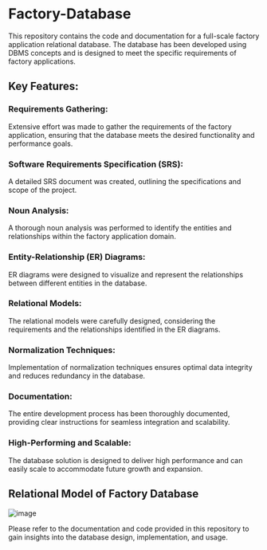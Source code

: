 # Factory-Database
 This repository contains the code and documentation for a full-scale factory application relational database. The database has been developed using DBMS concepts and is designed to meet the specific requirements of factory applications.

## Key Features:

### Requirements Gathering: 
Extensive effort was made to gather the requirements of the factory application, ensuring that the database meets the desired functionality and performance goals.
### Software Requirements Specification (SRS): 
A detailed SRS document was created, outlining the specifications and scope of the project.
### Noun Analysis: 
A thorough noun analysis was performed to identify the entities and relationships within the factory application domain.
### Entity-Relationship (ER) Diagrams: 
ER diagrams were designed to visualize and represent the relationships between different entities in the database.
### Relational Models:
The relational models were carefully designed, considering the requirements and the relationships identified in the ER diagrams.
### Normalization Techniques: 
Implementation of normalization techniques ensures optimal data integrity and reduces redundancy in the database.
### Documentation: 
The entire development process has been thoroughly documented, providing clear instructions for seamless integration and scalability.
### High-Performing and Scalable: 
The database solution is designed to deliver high performance and can easily scale to accommodate future growth and expansion.

## Relational Model of Factory Database
![image](https://github.com/202001200/Factory-Database/assets/123644401/c38cb79a-ecc4-416d-8c77-ea698f1a2ee6)

Please refer to the documentation and code provided in this repository to gain insights into the database design, implementation, and usage.

